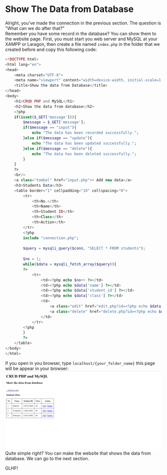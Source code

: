 # Show The Data from Database

Alright, you've made the connection in the previous section. The question is "What can we do after that?"
<br>
Remember you have some record in the database? You can show them to the website page. First, you must start you web server and MySQL at your XAMPP or Laragon, then create a file named `index.php` in the folder that we created before and copy this following code:

```php
<!DOCTYPE html>
<html lang="en">
<head>
    <meta charset="UTF-8">
    <meta name="viewport" content="width=device-width, initial-scale=1.0">
    <title>Show the data from Database</title>
</head>
<body>
    <h1>CRUD PHP and MySQL</h1>
    <h2>Show the data from database</h2>
    <?php 
	if(isset($_GET['message'])){
		$message = $_GET['message'];
		if($message == "input"){
			echo "The data has been recorded successfully.";
		}else if($message == "update"){
			echo "The data has been updated successfully.";
		}else if($message == "delete"){
			echo "The data has been deleted successfully.";
		}
	}
	?>
	<br/>
	<a class="tombol" href="input.php">+ Add new data</a>
    <h3>Students Data</h3>
    <table border="1" cellpadding="10" cellspacing="0">
        <tr>
            <th>No.</th>
            <th>Name</th>
            <th>Student ID</th>
            <th>Class</th>
            <th>Action</th>
        </tr>
        <?php
        include "connection.php";
        
        $query = mysqli_query($conn, "SELECT * FROM students");

        $no = 1;
        while($data = mysqli_fetch_array($query)){
        ?>
            <tr>
                <td><?php echo $no++ ?></td>
                <td><?php echo $data['name'] ?></td>
                <td><?php echo $data['student_id'] ?></td>
                <td><?php echo $data['class'] ?></td>
                <td>
                    <a class="edit" href="edit.php?id=<?php echo $data['id']; ?>">Edit</a> |
                    <a class="delete" href="delete.php?id=<?php echo $data['id']; ?>">Delete</a>					
                </td>
            </tr>
        <?php
        }
        ?>
    </table>
</body>
</html>
```

If you open in you browser, type `localhost/{your_folder_name}` this page will be appear in your browser:
![Show data image](./assets/show_data.png)
Quite simple right? You can make the website that shows the data from database. We can go to the next section.

GLHF!
